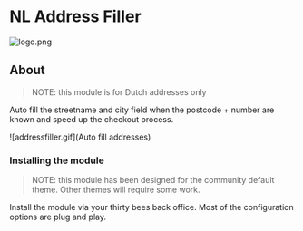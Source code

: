 # NL Address Filler
![logo.png](Logo)

## About

> NOTE: this module is for Dutch addresses only

Auto fill the streetname and city field when the postcode + number are known and speed up the checkout process.

![addressfiller.gif](Auto fill addresses)

### Installing the module

> NOTE: this module has been designed for the community default theme. Other themes will require some work.

Install the module via your thirty bees back office. Most of the configuration options are plug and play.
